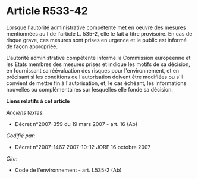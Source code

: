 # Article R533-42

Lorsque l'autorité administrative compétente met en oeuvre des mesures mentionnées au I de l'article L. 535-2, elle le fait à
titre provisoire. En cas de risque grave, ces mesures sont prises en urgence et le public est informé de façon appropriée. 

L'autorité administrative compétente informe la Commission européenne et les Etats membres des mesures prises et indique les
motifs de sa décision, en fournissant sa réévaluation des risques pour l'environnement, et en précisant si les conditions de
l'autorisation doivent être modifiées ou s'il convient de mettre fin à l'autorisation, et, le cas échéant, les informations
nouvelles ou complémentaires sur lesquelles elle fonde sa décision.

**Liens relatifs à cet article**

_Anciens textes_:

  - Décret  n°2007-359 du 19 mars 2007 - art. 16 (Ab)

_Codifié par_:

  - Décret n°2007-1467 2007-10-12 JORF 16 octobre 2007

_Cite_:

  - Code de l'environnement - art. L535-2 (Ab)
